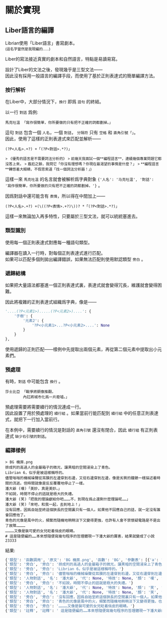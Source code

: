 # 關於實現

## Liber語言的編譯

Librian使用「Liber語言」書寫劇本。  
<small>(這名字當然是我現編的……)</small>

Liber的寫法接近真實的劇本和自然語言，特點是易讀易寫。

設計了Liber的文法之後，發現幾乎是三型文法——   
因此沒有採用一般語言的編譯手段，而使用了基於正則表達式的簡單編譯方法。

### 按行解析

在Liber中，大部分情況下，`換行` 即爲 `語句` 的終結。

以一行 `對話` 爲例:   
```liber
馬克吐溫 「寫作很簡單，你所要做的只有把不正確的詞都劃掉。」
```

這句 `對話` 包含一個 `人名`，一個 `對話`， `分隔符` 只有 `空格` 和 `直角引號「」`。  
因此，使用了這樣的正則表達式來匹配並解析——
```regex
(?P<人名>.+?) +「(?P<對話>.*?)」
```
<small>
> 《優秀的語言是不需要詞法分析的》  
> 前幾天我面試一個**編程語言**，連續幾個專業問題它都沒答上來。  
> 尷尬之餘，我問它「你沒有理想嗎？你現在最渴望的事情是什麼？」  
> **編程語言**轉悠着大眼睛，不假思索道「找一個詞法分析器！」)  
</small>

這樣一來 `馬克吐溫` 的名言就會被解析爲字典對象 `{'人名': '马克吐温', '對話': '寫作很簡單，你所要做的只有把不正確的詞都劃掉。'}`  。

因爲對話中還可能含有 `表情`，所以得在中間加上——

```regex
(?P<人名>.+?) +(\((?P<表情>.+?)\))? *「(?P<對話>.*?)」
```

這樣一來無論加入再多特性，只要屬於三型文法，就可以統統塞進去。

### 類型識別

使用每一個正則表達式對應每一種語句類型。

編譯器在讀入一行時，對每個正則表達式進行匹配。   
如果可以匹配多個則拋出編譯錯誤，如果無法匹配則使用默認類型 `旁白` 。

### 遞歸結構

如果把大量語法都塞進一個正則表達式裏，表達式就會變得冗長，維護就會變得困難。   

因此將複雜的正則表達式組織爲字典，像是——
```python
'....(?P<元素1>).....(?P<元素2>)....': {
    '子樹': {
        '元素2': {
            '?P<小元素1>...?P<小元素2>....': None
        }
    }
},
```
使用遞歸的正則匹配——樣例中先提取出兩個元素，再從第二個元素中提取出小元素們。

### 預處理

有時，`對話` 中可能包含 `換行` 。

```liber
莎士比亞 「戰爭將銅像推翻，
        內訌將城市化爲一片廢墟。」
```

預處理需要將需要續行的情況連成一行。   
因此設置了用於預處理的 `續行組` 。如果當前行能匹配到 `續行組` 中的任意正則表達式，就把下一行加入當前行。

在本例中，需要續行的情況是對話的 `直角引號` 還沒有閉合，因此 `續行組` 有正則表達式 `缺少右引號的對話`。

### 編譯樣例

```liber
> BG 機房.png
排成列的高過人的金屬箱子的微光，讓黑暗的空間浸染上了青色。
Librian 6，似乎是被這樣稱呼的。
儘管嗡嗡的機械噪聲從耳膜的左邊穿到右邊，又從右邊穿到左邊，像是劣質的鐘錶一樣描述着時間的流逝。但時間就像是反反覆覆地停止了一樣。
潘大爺 (嘆)「美妙，真是美妙。」
不如說，時間不停止的話就是極大的失禮。
潘大爺 (笑)「把我的理論獻給你吧………不，到現在爲止還剩什麼理論呢……」
潘大爺 (笑)「來吧，和我一起，去到地上！」
沒有回應，因爲自始至終這個狹長的空間裏只有一個人。如果他不回應自己的話，就一定沒有誰會回應他了。
青色的光像是風中的火，頻繁而隨機地稍稍淡下又變得更強，也許有人會不禁懷疑電路是不是出了故障…………
…………又像是裝可愛的女兒眨着俏皮的眼睛。
# 這是隨便編的……本來想隨便寫幾句程序的哲理體現一下潘大爺的厲害，結果就變成了小說23333
```

結果:

```python
{'類型': '函數調用', '原文': 'BG 機房.png', '函數': 'BG', '參數表': [{'a': '機房.png'}]}
{'類型': '旁白', '旁白': '排成列的高過人的金屬箱子的微光，讓黑暗的空間浸染上了青色。'}
{'類型': '旁白', '旁白': 'Librian 6，似乎是被這樣稱呼的。'}
{'類型': '旁白', '旁白': '儘管嗡嗡的機械噪聲從耳膜的左邊穿到右邊，又從右邊穿到左邊，像是劣質的鐘錶一樣描述着時間的流逝。但時 間就像是反反覆覆地停止了一樣。'}
{'類型': '人物對話', '名': '潘大爺', '代': None, '特效': None, '顏': '嘆', '語': '美妙，真是美妙。'}
{'類型': '旁白', '旁白': '不如說，時間不停止的話就是極大的失禮。'}
{'類型': '人物對話', '名': '潘大爺', '代': None, '特效': None, '顏': '笑', '語': '把我的理論獻給你吧………不，到現在爲止還剩什麼理論呢……'}
{'類型': '人物對話', '名': '潘大爺', '代': None, '特效': None, '顏': '笑', '語': '來吧，和我一起，去到地上！'}
{'類型': '旁白', '旁白': '沒有回應，因爲自始至終這個狹長的空間裏只有一個人。如果他不回應自己的話，就一定沒有誰會回應他了。'}
{'類型': '旁白', '旁白': '青色的光像是風中的火，頻繁而隨機地稍稍淡下又變得更強，也許有人會不禁懷疑電路是不是出了故障…………'}
{'類型': '旁白', '旁白': '…………又像是裝可愛的女兒眨着俏皮的眼睛。'}
{'類型': '註釋', '註釋': ' 這是隨便編的……本來想隨便寫幾句程序的哲理體現一下潘大爺的厲害，結果就變成了小說23333'}
```